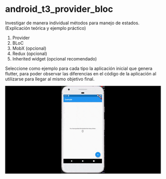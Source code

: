 # android_t3_provider_bloc

Investigar de manera individual métodos para manejo de estados. (Explicación teórica y ejemplo práctico)
1.	Provider
2.	BLoC
3.	MobX (opcional)
4.	Redux (opcional)
5.	Inherited widget (opcional recomendado)

Seleccione como ejemplo para cada tipo la aplicación inicial que genera flutter, para poder observar las diferencias en el código de la aplicación al utilizarse para llegar al mismo objetivo final.

![](provider.gif)
